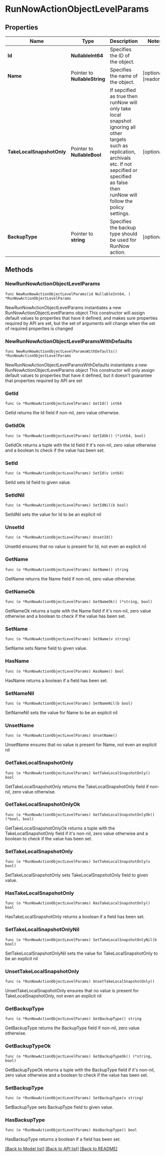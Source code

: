 # RunNowActionObjectLevelParams

## Properties

Name | Type | Description | Notes
------------ | ------------- | ------------- | -------------
**Id** | **NullableInt64** | Specifies the ID of the object. | 
**Name** | Pointer to **NullableString** | Specifies the name of the object. | [optional] [readonly] 
**TakeLocalSnapshotOnly** | Pointer to **NullableBool** | If sepcified as true then runNow will only take local snapshot ignoring all other targets such as replication, archivals etc. If not sepcified or specified as false then runNow will follow the policy settings. | [optional] 
**BackupType** | Pointer to **string** | Specifies the backup type should be used for RunNow action. | [optional] 

## Methods

### NewRunNowActionObjectLevelParams

`func NewRunNowActionObjectLevelParams(id NullableInt64, ) *RunNowActionObjectLevelParams`

NewRunNowActionObjectLevelParams instantiates a new RunNowActionObjectLevelParams object
This constructor will assign default values to properties that have it defined,
and makes sure properties required by API are set, but the set of arguments
will change when the set of required properties is changed

### NewRunNowActionObjectLevelParamsWithDefaults

`func NewRunNowActionObjectLevelParamsWithDefaults() *RunNowActionObjectLevelParams`

NewRunNowActionObjectLevelParamsWithDefaults instantiates a new RunNowActionObjectLevelParams object
This constructor will only assign default values to properties that have it defined,
but it doesn't guarantee that properties required by API are set

### GetId

`func (o *RunNowActionObjectLevelParams) GetId() int64`

GetId returns the Id field if non-nil, zero value otherwise.

### GetIdOk

`func (o *RunNowActionObjectLevelParams) GetIdOk() (*int64, bool)`

GetIdOk returns a tuple with the Id field if it's non-nil, zero value otherwise
and a boolean to check if the value has been set.

### SetId

`func (o *RunNowActionObjectLevelParams) SetId(v int64)`

SetId sets Id field to given value.


### SetIdNil

`func (o *RunNowActionObjectLevelParams) SetIdNil(b bool)`

 SetIdNil sets the value for Id to be an explicit nil

### UnsetId
`func (o *RunNowActionObjectLevelParams) UnsetId()`

UnsetId ensures that no value is present for Id, not even an explicit nil
### GetName

`func (o *RunNowActionObjectLevelParams) GetName() string`

GetName returns the Name field if non-nil, zero value otherwise.

### GetNameOk

`func (o *RunNowActionObjectLevelParams) GetNameOk() (*string, bool)`

GetNameOk returns a tuple with the Name field if it's non-nil, zero value otherwise
and a boolean to check if the value has been set.

### SetName

`func (o *RunNowActionObjectLevelParams) SetName(v string)`

SetName sets Name field to given value.

### HasName

`func (o *RunNowActionObjectLevelParams) HasName() bool`

HasName returns a boolean if a field has been set.

### SetNameNil

`func (o *RunNowActionObjectLevelParams) SetNameNil(b bool)`

 SetNameNil sets the value for Name to be an explicit nil

### UnsetName
`func (o *RunNowActionObjectLevelParams) UnsetName()`

UnsetName ensures that no value is present for Name, not even an explicit nil
### GetTakeLocalSnapshotOnly

`func (o *RunNowActionObjectLevelParams) GetTakeLocalSnapshotOnly() bool`

GetTakeLocalSnapshotOnly returns the TakeLocalSnapshotOnly field if non-nil, zero value otherwise.

### GetTakeLocalSnapshotOnlyOk

`func (o *RunNowActionObjectLevelParams) GetTakeLocalSnapshotOnlyOk() (*bool, bool)`

GetTakeLocalSnapshotOnlyOk returns a tuple with the TakeLocalSnapshotOnly field if it's non-nil, zero value otherwise
and a boolean to check if the value has been set.

### SetTakeLocalSnapshotOnly

`func (o *RunNowActionObjectLevelParams) SetTakeLocalSnapshotOnly(v bool)`

SetTakeLocalSnapshotOnly sets TakeLocalSnapshotOnly field to given value.

### HasTakeLocalSnapshotOnly

`func (o *RunNowActionObjectLevelParams) HasTakeLocalSnapshotOnly() bool`

HasTakeLocalSnapshotOnly returns a boolean if a field has been set.

### SetTakeLocalSnapshotOnlyNil

`func (o *RunNowActionObjectLevelParams) SetTakeLocalSnapshotOnlyNil(b bool)`

 SetTakeLocalSnapshotOnlyNil sets the value for TakeLocalSnapshotOnly to be an explicit nil

### UnsetTakeLocalSnapshotOnly
`func (o *RunNowActionObjectLevelParams) UnsetTakeLocalSnapshotOnly()`

UnsetTakeLocalSnapshotOnly ensures that no value is present for TakeLocalSnapshotOnly, not even an explicit nil
### GetBackupType

`func (o *RunNowActionObjectLevelParams) GetBackupType() string`

GetBackupType returns the BackupType field if non-nil, zero value otherwise.

### GetBackupTypeOk

`func (o *RunNowActionObjectLevelParams) GetBackupTypeOk() (*string, bool)`

GetBackupTypeOk returns a tuple with the BackupType field if it's non-nil, zero value otherwise
and a boolean to check if the value has been set.

### SetBackupType

`func (o *RunNowActionObjectLevelParams) SetBackupType(v string)`

SetBackupType sets BackupType field to given value.

### HasBackupType

`func (o *RunNowActionObjectLevelParams) HasBackupType() bool`

HasBackupType returns a boolean if a field has been set.


[[Back to Model list]](../README.md#documentation-for-models) [[Back to API list]](../README.md#documentation-for-api-endpoints) [[Back to README]](../README.md)


